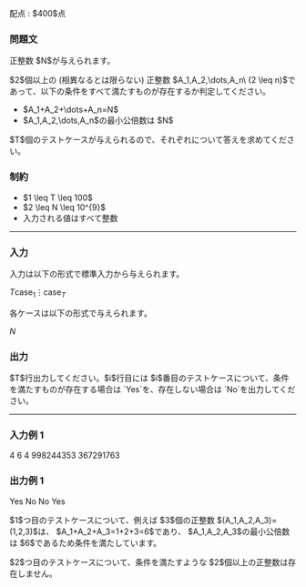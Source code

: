 
<div>

<span>

<span>

<p>
配点 : $400$点
</p>

<div>

<section>

### **問題文**

<p>
正整数 $N$が与えられます。
</p>

<p>
$2$個以上の (相異なるとは限らない) 正整数 $A_1,A_2,\dots,A_n\ (2 \leq n)$であって、以下の条件をすべて満たすものが存在するか判定してください。
</p>

<ul>

<li>
$A_1+A_2+\dots+A_n=N$
</li>

<li>
$A_1,A_2,\dots,A_n$の最小公倍数は $N$
</li>

</ul>

<p>
$T$個のテストケースが与えられるので、それぞれについて答えを求めてください。
</p>

</section>

</div>

<div>

<section>

### **制約**

<ul>

<li>
$1 \leq T \leq 100$
</li>

<li>
$2 \leq N \leq 10^{9}$
</li>

<li>
入力される値はすべて整数
</li>

</ul>

</section>

</div>

---

<div>

<div>

<section>

### **入力**

<p>
入力は以下の形式で標準入力から与えられます。
</p>

<div>

$T$$\mathrm{case}_1$$\vdots$$\mathrm{case}_T$
</div>

<p>
各ケースは以下の形式で与えられます。
</p>

<div>

$N$
</div>

</section>

</div>

<div>

<section>

### **出力**

<p>
$T$行出力してください。$i$行目には $i$番目のテストケースについて、条件を満たすものが存在する場合は `Yes`を、存在しない場合は `No`を出力してください。
</p>

</section>

</div>

</div>

---

<div>

<section>

### **入力例 1**

<div>

4
6
4
998244353
367291763

</div>

</section>

</div>

<div>

<section>

### **出力例 1**

<div>

Yes
No
No
Yes

</div>

<p>
$1$つ目のテストケースについて、例えば $3$個の正整数 $(A_1,A_2,A_3)=(1,2,3)$は、 $A_1+A_2+A_3=1+2+3=6$であり、 $A_1,A_2,A_3$の最小公倍数は $6$であるため条件を満たしています。
</p>

<p>
$2$つ目のテストケースについて、条件を満たすような $2$個以上の正整数は存在しません。
</p>

</section>

</div>

</span>

</span>

</div>
